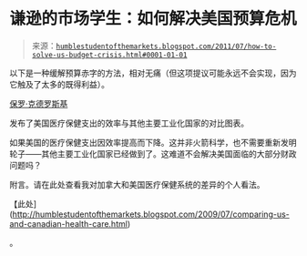 <!--yml

分类：未分类

日期：2024-05-18 04:18:30

-->

# 谦逊的市场学生：如何解决美国预算危机

> 来源：[`humblestudentofthemarkets.blogspot.com/2011/07/how-to-solve-us-budget-crisis.html#0001-01-01`](https://humblestudentofthemarkets.blogspot.com/2011/07/how-to-solve-us-budget-crisis.html#0001-01-01)

以下是一种缓解预算赤字的方法，相对无痛（但这项提议可能永远不会实现，因为它触及了太多的既得利益）。

[保罗·克德罗斯基](http://paul.kedrosky.com/archives/2011/07/the-u-s-healthcare-money-pit.html)

发布了美国医疗保健支出的效率与其他主要工业化国家的对比图表。

如果美国的医疗保健支出因效率提高而下降。这并非火箭科学，也不需要重新发明轮子——其他主要工业化国家已经做到了。这难道不会解决美国面临的大部分财政问题吗？

附言。请在此处查看我对加拿大和美国医疗保健系统的差异的个人看法。

【此处](http://humblestudentofthemarkets.blogspot.com/2009/07/comparing-us-and-canadian-health-care.html)

。
